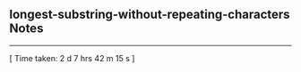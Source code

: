 <h2>longest-substring-without-repeating-characters Notes</h2><hr>[ Time taken: 2 d 7 hrs 42 m 15 s ]
